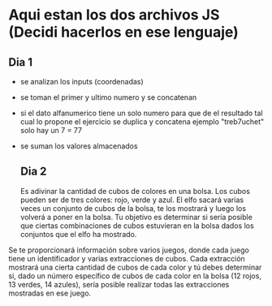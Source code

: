 # Aqui estan los dos archivos JS (Decidi hacerlos en ese lenguaje)
## Dia 1
- se analizan los inputs (coordenadas)
- se toman el primer y ultimo numero y se concatenan
- si el dato alfanumerico tiene un solo numero para que de el resultado tal cual lo propone el ejercicio se duplica y concatena ejemplo "treb7uchet" solo hay un 7 = 77
- se suman los valores almacenados

  ## Dia 2

  Es adivinar la cantidad de cubos de colores en una bolsa. Los cubos pueden ser de tres colores: rojo, verde y azul. El elfo sacará varias veces un conjunto de cubos de la bolsa, te los mostrará y luego los volverá a poner en la bolsa. Tu objetivo es determinar si sería posible que ciertas combinaciones de cubos estuvieran en la bolsa dados los conjuntos que el elfo ha mostrado.

Se te proporcionará información sobre varios juegos, donde cada juego tiene un identificador y varias extracciones de cubos. Cada extracción mostrará una cierta cantidad de cubos de cada color y tú debes determinar si, dado un número específico de cubos de cada color en la bolsa (12 rojos, 13 verdes, 14 azules), sería posible realizar todas las extracciones mostradas en ese juego.
